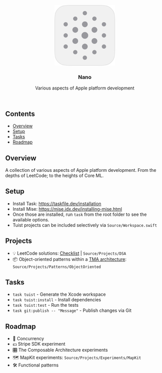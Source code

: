 <p align="center">
  <img src="Assets/nanoLight.png" width="192" />
  <br />
  <h3 align="center">Nano</h3>
  <p align="center">Various aspects of Apple platform development</p>
</p>

<br />

## Contents

- [Overview](#overview)
- [Setup](#setup)
- [Tasks](#tasks)
- [Roadmap](#roadmap)

## Overview

A collection of various aspects of Apple platform development. From the depths of LeetCode; to the heights of Core ML.

## Setup

- Install Task: https://taskfile.dev/installation
- Install Mise: https://mise.jdx.dev/installing-mise.html
- Once those are installed, run `task` from the root folder to see the available options.
- Tuist projects can be included selectively via `Source/Workspace.swift`

## Projects

- 💡 LeetCode solutions: [Checklist](Documentation/LeetCodeChecklist.md) | `Source/Projects/DSA`
- 📦 Object-oriented patterns within a [TMA architecture](https://docs.tuist.dev/en/guides/develop/projects/tma-architecture): `Source/Projects/Patterns/ObjectOriented`

## Tasks

- `task tuist` - Generate the Xcode workspace
- `task tuist:install` - Install dependencies
- `task tuist:test` - Run the tests
- `task git:publish -- "Message"` - Publish changes via Git

## Roadmap

- 🚦 Concurrency
- 💵 Stripe SDK experiment
- 🎛️ The Composable Architecture experiments
- 🗺️ MapKit experiments: `Source/Projects/Experiments/MapKit`
- 🛠️ Functional patterns
